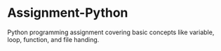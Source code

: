 # Assignment-Python
Python programming assignment covering basic concepts like variable, loop, function, and file handing.
